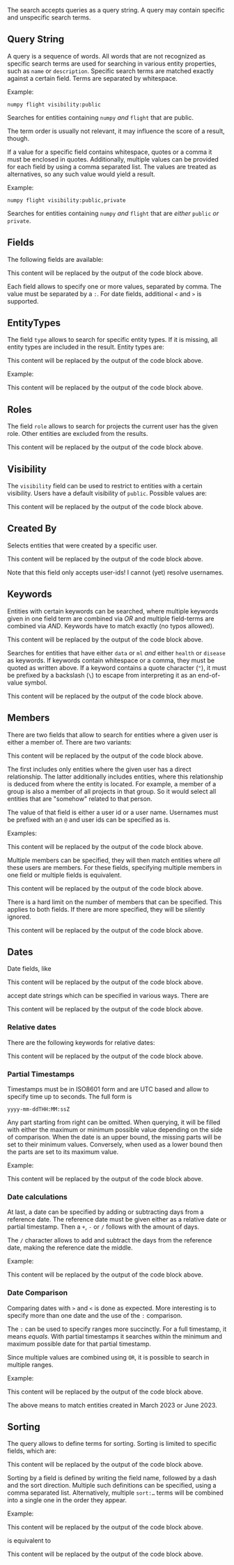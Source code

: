 <!-- -*- fill-column: 80 -*- -->
The search accepts queries as a query string. A query may contain
specific and unspecific search terms.


## Query String

A query is a sequence of words. All words that are not recognized as
specific search terms are used for searching in various entity
properties, such as `name` or `description`. Specific search terms are
matched exactly against a certain field. Terms are separated by
whitespace.

Example:
```
numpy flight visibility:public
```

Searches for entities containing `numpy` _and_ `flight` that are
public.

The term order is usually not relevant, it may influence the score of
a result, though.

If a value for a specific field contains whitespace, quotes or a comma
it must be enclosed in quotes. Additionally, multiple values can be
provided for each field by using a comma separated list. The values
are treated as alternatives, so any such value would yield a result.

Example:
```
numpy flight visibility:public,private
```

Searches for entities containing `numpy` _and_ `flight` that are
_either_ `public` _or_ `private`.

## Fields

The following fields are available:

<!-- CODE:START -->
<!-- from textwrap import dedent -->
<!-- from renku_data_services.authz.models import Role, Visibility -->
<!-- from renku_data_services.search.user_query import * -->
<!-- from renku_data_services.search.user_query_process import CollapseMembers -->
<!-- for e in Field: -->
<!--   print(f"- {e.value}") -->
<!-- CODE:END -->
<!-- OUTPUT:START -->
This content will be replaced by the output of the code block above.
<!-- OUTPUT:END -->

Each field allows to specify one or more values, separated by comma.
The value must be separated by a `:`. For date fields, additional `<`
and `>` is supported.

## EntityTypes

The field `type` allows to search for specific entity types. If it is
missing, all entity types are included in the result. Entity types are:

<!-- CODE:START -->
<!-- for e in EntityType: -->
<!--   print(f"- {e.value}") -->
<!-- CODE:END -->
<!-- OUTPUT:START -->
This content will be replaced by the output of the code block above.
<!-- OUTPUT:END -->

Example:
<!-- CODE:START -->
<!-- print(f"""``` -->
<!-- {Field.type.value}:{EntityType.project.value} -->
<!-- ```""") -->
<!-- CODE:END -->
<!-- OUTPUT:START -->
This content will be replaced by the output of the code block above.
<!-- OUTPUT:END -->


## Roles

The field `role` allows to search for projects the current user has
the given role. Other entities are excluded from the results.

<!-- CODE:START -->
<!-- for r in Role: -->
<!--   print(f"- {r.value}") -->
<!-- CODE:END -->
<!-- OUTPUT:START -->
This content will be replaced by the output of the code block above.
<!-- OUTPUT:END -->


## Visibility

The `visibility` field can be used to restrict to entities with a
certain visibility. Users have a default visibility of `public`.
Possible values are:

<!-- CODE:START -->
<!-- for v in Visibility: -->
<!--   print(f"- {v.value}") -->
<!-- CODE:END -->
<!-- OUTPUT:START -->
This content will be replaced by the output of the code block above.
<!-- OUTPUT:END -->


## Created By

Selects entities that were created by a specific user.

<!-- CODE:START -->
<!-- print(f"""``` -->
<!-- {Segments.created_by_is("abc-id-123").render()} -->
<!-- ```""") -->
<!-- CODE:END -->
<!-- OUTPUT:START -->
This content will be replaced by the output of the code block above.
<!-- OUTPUT:END -->

Note that this field only accepts user-ids! I cannot (yet) resolve usernames.

## Keywords

Entities with certain keywords can be searched, where multiple keywords given
in one field term are combined via *OR* and multiple field-terms are combined
via *AND*. Keywords have to match exactly (no typos allowed).

<!-- CODE:START -->
<!-- print(f"""``` -->
<!-- {Segments.keyword_is("data", "ml").render()} {Segments.keyword_is("health", "disease").render()} -->
<!-- ```""") -->
<!-- CODE:END -->
<!-- OUTPUT:START -->
This content will be replaced by the output of the code block above.
<!-- OUTPUT:END -->

Searches for entities that have either `data` or `ml` *and* either `health` or
`disease` as keywords. If keywords contain whitespace or a comma, they must be
quoted as written above. If a keyword contains a quote character (`"`), it must
be prefixed by a backslash (`\`) to escape from interpreting it as an
end-of-value symbol.

<!-- CODE:START -->
<!-- print(f"""``` -->
<!-- {Segments.keyword_is("data science", "ml", "tl,dr", "\"well\" said").render()} -->
<!-- ```""") -->
<!-- CODE:END -->
<!-- OUTPUT:START -->
This content will be replaced by the output of the code block above.
<!-- OUTPUT:END -->

## Members

There are two fields that allow to search for entities where a given
user is either a member of. There are two variants:

<!-- CODE:START -->
<!-- for df in [Field.direct_member, Field.inherited_member]: -->
<!--   print(f"- {df.value}") -->
<!-- CODE:END -->
<!-- OUTPUT:START -->
This content will be replaced by the output of the code block above.
<!-- OUTPUT:END -->

The first includes only entities where the given user has a direct
relationship. The latter additionally includes entities, where this
relationship is deduced from where the entity is located. For example,
a member of a group is also a member of all projects in that group. So
it would select all entities that are "somehow" related to that
person.

The value of that field is either a user id or a user name. Usernames
must be prefixed with an `@` and user ids can be specified as is.

Examples:
<!-- CODE:START -->
<!-- print(dedent(f""" -->
<!-- - `{Segments.direct_member_is(Username.from_name("john.doe")).render()}` -->
<!-- - `{Segments.direct_member_is(UserId("abc-123-xyz")).render()}` -->
<!-- - `{Segments.inherited_member_is(Username.from_name("john.doe")).render()}` -->
<!-- - `{Segments.inherited_member_is(UserId("abc-123-xyz")).render()}` -->
<!-- """.strip())) -->
<!-- CODE:END -->
<!-- OUTPUT:START -->
This content will be replaced by the output of the code block above.
<!-- OUTPUT:END -->

Multiple members can be specified, they will then match entities where
*all* these users are members. For these fields, specifying multiple
members in one field or multiple fields is equivalent.

<!-- CODE:START -->
<!-- print(dedent(f""" -->
<!-- `{Segments.direct_member_is(Username.from_name("john.doe"), UserId("abc-123")).render()}` -->
<!-- is the same as `{Segments.direct_member_is(Username.from_name("john.doe")).render()} {Segments.direct_member_is(UserId("abc-123")).render()}`. -->
<!-- """.strip())) -->
<!-- CODE:END -->
<!-- OUTPUT:START -->
This content will be replaced by the output of the code block above.
<!-- OUTPUT:END -->


There is a hard limit on the number of members that can be specified.
This applies to both fields. If there are more specified, they will be
silently ignored.

<!-- CODE:START -->
<!-- print(dedent(f""" -->
<!-- Currently this limit is {CollapseMembers().maximum_member_count}. -->
<!-- """.strip())) -->
<!-- CODE:END -->
<!-- OUTPUT:START -->
This content will be replaced by the output of the code block above.
<!-- OUTPUT:END -->


## Dates

Date fields, like

<!-- CODE:START -->
<!-- for df in [Field.created]: -->
<!--   print(f"- {df.value}") -->
<!-- CODE:END -->
<!-- OUTPUT:START -->
This content will be replaced by the output of the code block above.
<!-- OUTPUT:END -->

accept date strings which can be specified in various ways. There are

<!-- CODE:START -->
<!-- print(dedent(f""" -->
<!-- - relative dates: `{RelativeDate.today.value}` -->
<!-- - partial timestamps: `{PartialDate(2023,5).render()}`, `{PartialDateTime(PartialDate(2023,11,12),PartialTime(10)).render()}` -->
<!-- - calculations based on the above: `{DateTimeCalc(RelativeDate.today, -5, False).render()}`, `{DateTimeCalc(PartialDate(2023,10,15), 10, True).render()}` -->
<!-- """)) -->
<!-- CODE:END -->
<!-- OUTPUT:START -->
This content will be replaced by the output of the code block above.
<!-- OUTPUT:END -->


### Relative dates

There are the following keywords for relative dates:

<!-- CODE:START -->
<!-- for df in RelativeDate: -->
<!--   print(f"- {df.value}") -->
<!-- CODE:END -->
<!-- OUTPUT:START -->
This content will be replaced by the output of the code block above.
<!-- OUTPUT:END -->


### Partial Timestamps

Timestamps must be in ISO8601 form and are UTC based and allow to
specify time up to seconds. The full form is

```
yyyy-mm-ddTHH:MM:ssZ
```

Any part starting from right can be omitted. When querying, it will be
filled with either the maximum or minimum possible value depending on
the side of comparison. When the date is an upper bound, the missing
parts will be set to their minimum values. Conversely, when used as a
lower bound then the parts are set to its maximum value.

Example:
<!-- CODE:START -->
<!-- print(dedent(f""" -->
<!-- - `{Segments.created_is_gt(PartialDate(2023,3)).render()}` will turn into `{Segments.created_is_gt(PartialDateTime(PartialDate(2023,3)).max()).render()}` -->
<!-- - `{Segments.created_is_lt(PartialDate(2023,3)).render()}` will turn into `{Segments.created_is_lt(PartialDateTime(PartialDate(2023,3)).min()).render()}` -->
<!-- """)) -->
<!-- CODE:END -->
<!-- OUTPUT:START -->
This content will be replaced by the output of the code block above.
<!-- OUTPUT:END -->


### Date calculations

At last, a date can be specified by adding or subtracting days from a
reference date. The reference date must be given either as a relative
date or partial timestamp. Then a `+`, `-` or `/` follows with the
amount of days.

The `/` character allows to add and subtract the days from the
reference date, making the reference date the middle.

Example:
<!-- CODE:START -->
<!-- print(dedent(f""" -->
<!-- - `{Segments.created_is_gt(DateTimeCalc(RelativeDate.today, -14, False)).render()}` things created from 14 days ago -->
<!-- - `{Segments.created_is_lt(DateTimeCalc(PartialDate(2023,5), 14, True)).render()}` things created from last two weeks of April and first two weeks of May -->
<!-- """)) -->
<!-- CODE:END -->
<!-- OUTPUT:START -->
This content will be replaced by the output of the code block above.
<!-- OUTPUT:END -->


### Date Comparison

Comparing dates with `>` and `<` is done as expected. More interesting
is to specify more than one date and the use of the `:` comparison.

The `:` can be used to specify ranges more succinctly. For a full
timestamp, it means *equals*. With partial timestamps it searches
within the minimum and maximum possible date for that partial
timestamp.

Since multiple values are combined using `OR`, it is possible to
search in multiple ranges.

Example:
<!-- CODE:START -->
<!-- print(dedent(f"""``` -->
<!-- {Segments.created_is(PartialDate(2023,3),PartialDate(2023,6)).render()} -->
<!-- ``` -->
<!-- """)) -->
<!-- CODE:END -->
<!-- OUTPUT:START -->
This content will be replaced by the output of the code block above.
<!-- OUTPUT:END -->

The above means to match entities created in March 2023 or June 2023.

## Sorting

The query allows to define terms for sorting. Sorting is limited to
specific fields, which are:

<!-- CODE:START -->
<!-- for df in SortableField: -->
<!--   print(f"- {df.value}") -->
<!-- CODE:END -->
<!-- OUTPUT:START -->
This content will be replaced by the output of the code block above.
<!-- OUTPUT:END -->

Sorting by a field is defined by writing the field name, followed by a
dash and the sort direction. Multiple such definitions can be
specified, using a comma separated list. Alternatively, multiple
`sort:…` terms will be combined into a single one in the order they
appear.

Example:
<!-- CODE:START -->
<!-- print("```") -->
<!-- print( -->
<!-- Segments.order(OrderBy(field=SortableField.score, direction=SortDirection.desc), OrderBy(field=SortableField.created, direction=SortDirection.asc)).render() -->
<!-- ) -->
<!-- print("```") -->
<!-- CODE:END -->
<!-- OUTPUT:START -->
This content will be replaced by the output of the code block above.
<!-- OUTPUT:END -->

is equivalent to

<!-- CODE:START -->
<!-- str1 = Segments.order(OrderBy(field=SortableField.score, direction=SortDirection.desc)).render() -->
<!-- str2 = Segments.order(OrderBy(field=SortableField.created, direction=SortDirection.asc)).render() -->
<!-- print("```") -->
<!-- print(f"{str1} {str2}") -->
<!-- print("```") -->
<!-- CODE:END -->
<!-- OUTPUT:START -->
This content will be replaced by the output of the code block above.
<!-- OUTPUT:END -->
